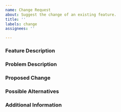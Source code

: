 ```yaml
---
name: Change Request
about: Suggest the change of an existing feature.
title: ''
labels: change
assignees: ''

---
```


<!--
If you've never submitted an issue to the SORMAS repository before or this is your first time using this template, please read the Contributing guidelines (accessible in the right sidebar) for an explanation about the information we'd like you to provide.
-->
### Feature Description

### Problem Description

### Proposed Change

### Possible Alternatives

### Additional Information
